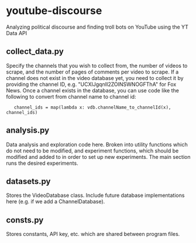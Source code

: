 # youtube-discourse
Analyzing political discourse and finding troll bots on YouTube using the YT Data API

## collect_data.py
Specify the channels that you wish to collect from, the number of videos to scrape, and the number of pages of comments per video to scrape. 
If a channel does not exist in the video database yet, you need to collect it by providing the channel ID, e.g. "UCXIJgqnII2ZOINSWNOGFThA" for Fox News. Once a channel exists in the database, you can use code like the following to convert from channel name to channel id:

```channel_ids = ["Fox News", "MSNBC"]
   channel_ids = map(lambda x: vdb.channelName_to_channelId(x), channel_ids)
```

## analysis.py
Data analysis and exploration code here. Broken into utility functions which do not need to be modified, and experiment functions, which should be modified and added to in order to set up new experiments. The main section runs the desired experiments. 

## datasets.py
Stores the VideoDatabase class. Include future database implementations here (e.g. if we add a ChannelDatabase). 

## consts.py 
Stores constants, API key, etc. which are shared between program files.  
